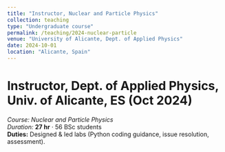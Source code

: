 ```yaml
---
title: "Instructor, Nuclear and Particle Physics"
collection: teaching
type: "Undergraduate course"
permalink: /teaching/2024-nuclear-particle
venue: "University of Alicante, Dept. of Applied Physics"
date: 2024-10-01
location: "Alicante, Spain"
---
```


Instructor, Dept. of Applied Physics, Univ. of Alicante, ES (Oct 2024)
=======================================================================

*Course:* *Nuclear and Particle Physics*  
*Duration:* **27 hr** · 56 BSc students  
**Duties:** Designed & led labs (Python coding guidance, issue resolution, assessment).
